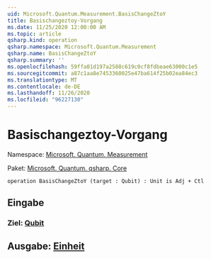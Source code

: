 ```yaml
---
uid: Microsoft.Quantum.Measurement.BasisChangeZtoY
title: Basischangeztoy-Vorgang
ms.date: 11/25/2020 12:00:00 AM
ms.topic: article
qsharp.kind: operation
qsharp.namespace: Microsoft.Quantum.Measurement
qsharp.name: BasisChangeZtoY
qsharp.summary: ''
ms.openlocfilehash: 59ffa01d197a2588c619c0cf8fdbeae63000c1e5
ms.sourcegitcommit: a87c1aa8e7453360025e47ba614f25b02ea84ec3
ms.translationtype: MT
ms.contentlocale: de-DE
ms.lasthandoff: 11/26/2020
ms.locfileid: "96227130"
---
```

# <a name="basischangeztoy-operation"></a>Basischangeztoy-Vorgang

Namespace: [Microsoft. Quantum. Measurement](xref:Microsoft.Quantum.Measurement)

Paket: [Microsoft. Quantum. qsharp. Core](https://nuget.org/packages/Microsoft.Quantum.QSharp.Core)




```qsharp
operation BasisChangeZtoY (target : Qubit) : Unit is Adj + Ctl
```


## <a name="input"></a>Eingabe

### <a name="target--qubit"></a>Ziel: [Qubit](xref:microsoft.quantum.lang-ref.qubit)





## <a name="output--unit"></a>Ausgabe: [Einheit](xref:microsoft.quantum.lang-ref.unit)

